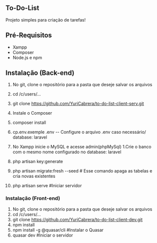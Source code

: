   
## To-Do-List

Projeto simples para criação de tarefas!



## Pré-Requisitos

- Xampp
- Composer
- Node.js e npm

## Instalação (Back-end)

1. No git, clone o repositório para a pasta que deseje salvar os arquivos
 1. cd /c/users/...
 2. git clone https://github.com/YuriCabrera/to-do-list-client-serv.git

2. Instale o Composer
 1. composer install
 2. cp.env.exemple .env   -- Configure o arquivo .env caso necessário/ database: laravel
 3. No Xampp inicie o MySQL e acesse admin(phpMySql)
  1.Crie o banco com o mesmo nome configurado no database: laravel
 4. php artisan key:generate
 5. php artisan migrate:fresh --seed    					# Esse comando apaga as tabelas e cria novas existentes
 6. php artisan serve							                #Iniciar servidor


### Instalação (Front-end)

 1. No git, clone o repositório para a pasta que deseje salvar os arquivos
 1. cd /c/users/...
 2. git clone https://github.com/YuriCabrera/to-do-list-client-dev.git
 3. npm install
 4. npm install -g @quasar/cli 						#Instalar o Quasar
 5. quasar dev  								          #Iniciar o servidor



